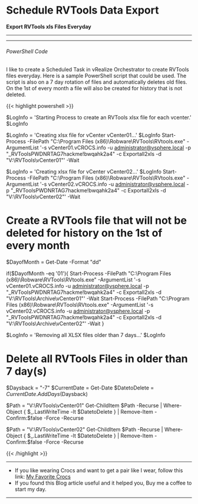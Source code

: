 # Schedule RVTools Data Export


**Export RVTools xls Files Everyday**

---

<!--more-->

---

###### PowerShell Code

I like to create a Scheduled Task in vRealize Orchestrator to create RVTools files everyday.  Here is a sample PowerShell script that could be used. The script is also on a 7 day rotation of files and automatically deletes old files. On the 1st of every month a file will also be created for history that is not deleted.   

{{< highlight powershell >}}

$LogInfo = 'Starting Process to create an RVTools xlsx file for each vcenter.'
$LogInfo

$LogInfo = 'Creating xlsx file for vCenter vCenter01...'
$LogInfo
Start-Process -FilePath "C:\Program Files (x86)\Robware\RVTools\RVtools.exe" -ArgumentList '-s vCenter01.vCROCS.info -u administrator@vsphere.local -p "_RVToolsPWDNRTAG7hackme!bwqahk2a4" -c Exportall2xls -d "V:\RVTools\vCenter01"' -Wait

$LogInfo = 'Creating xlsx file for vCenter vCenter02...'
$LogInfo
Start-Process -FilePath "C:\Program Files (x86)\Robware\RVTools\RVtools.exe" -ArgumentList '-s vCenter02.vCROCS.info -u administrator@vsphere.local -p "_RVToolsPWDNRTAG7hackme!bwqahk2a4" -c Exportall2xls -d "V:\RVTools\vCenter02"' -Wait


# Create a RVTools file that will not be deleted for history on the 1st of every month
$DayofMonth = Get-Date -Format "dd"

if($DayofMonth -eq '01'){
Start-Process -FilePath "C:\Program Files (x86)\Robware\RVTools\RVtools.exe" -ArgumentList '-s vCenter01.vCROCS.info -u administrator@vsphere.local -p "_RVToolsPWDNRTAG7hackme!bwqahk2a4" -c Exportall2xls -d "V:\RVTools\Archive\vCenter01"' -Wait
Start-Process -FilePath "C:\Program Files (x86)\Robware\RVTools\RVtools.exe" -ArgumentList '-s vCenter02.vCROCS.info -u administrator@vsphere.local -p "_RVToolsPWDNRTAG7hackme!bwqahk2a4" -c Exportall2xls -d "V:\RVTools\Archive\vCenter02"' -Wait
}



$LogInfo = 'Removing all XLSX files older than 7 days...'
$LogInfo

# Delete all RVTools Files in older than 7 day(s)
$Daysback = "-7"
$CurrentDate = Get-Date
$DatetoDelete = $CurrentDate.AddDays($Daysback)

$Path = "V:\RVTools\vCenter01"
Get-ChildItem $Path -Recurse | Where-Object { $_.LastWriteTime -lt $DatetoDelete } | Remove-Item -Confirm:$false -Force -Recurse

$Path = "V:\RVTools\vCenter02"
Get-ChildItem $Path -Recurse | Where-Object { $_.LastWriteTime -lt $DatetoDelete } | Remove-Item -Confirm:$false -Force -Recurse

{{< /highlight >}}

---

* If you like wearing Crocs and want to get a pair like I wear, follow this link:
<a target="_blank" href="https://www.amazon.com/dp/B001V7Z27W?psc=1&amp;ref=ppx_yo2ov_dt_b_product_details&_encoding=UTF8&tag=vcrocs-20&linkCode=ur2&linkId=fa4c787c9ab59a9b8a54b48c402b8517&camp=1789&creative=9325">My Favorite Crocs</a>  
* If you found this Blog article useful and it helped you, Buy me a coffee to start my day.  

<center>
<script type="text/javascript" src="https://cdnjs.buymeacoffee.com/1.0.0/button.prod.min.js" data-name="bmc-button" data-slug="dalehassinger" data-color="#FFDD00" data-emoji=""  data-font="Cookie" data-text="Buy me a coffee" data-outline-color="#000000" data-font-color="#000000" data-coffee-color="#ffffff" ></script>
</center>

---


